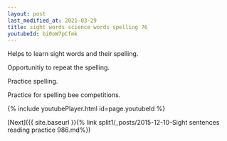 ```yaml
---
layout: post
last_modified_at: 2021-03-29
title: sight words science words spelling 76
youtubeId: bi0oW7pCfmk
---
```

 
 
Helps to learn sight words and their spelling.

Opportunitiy to repeat the spelling. 

Practice spelling. 
 
Practice for spelling bee competitions. 
 
{% include youtubePlayer.html id=page.youtubeId %}
 
 

[Next]({{ site.baseurl }}{% link  split1/_posts/2015-12-10-Sight sentences reading practice 986.md%})
 
